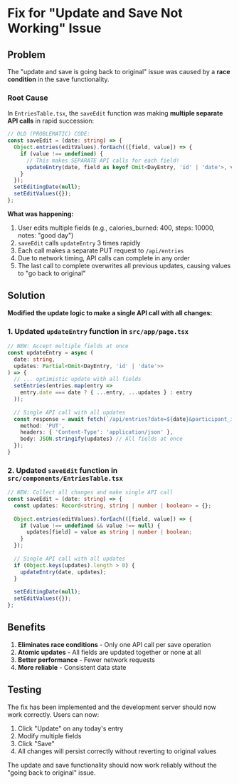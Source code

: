 # Fix for "Update and Save Not Working" Issue

## Problem
The "update and save is going back to original" issue was caused by a **race condition** in the save functionality.

### Root Cause
In `EntriesTable.tsx`, the `saveEdit` function was making **multiple separate API calls** in rapid succession:

```typescript
// OLD (PROBLEMATIC) CODE:
const saveEdit = (date: string) => {
  Object.entries(editValues).forEach(([field, value]) => {
    if (value !== undefined) {
      // This makes SEPARATE API calls for each field!
      updateEntry(date, field as keyof Omit<DayEntry, 'id' | 'date'>, value);
    }
  });
  setEditingDate(null);
  setEditValues({});
};
```

**What was happening:**
1. User edits multiple fields (e.g., calories_burned: 400, steps: 10000, notes: "good day")
2. `saveEdit` calls `updateEntry` 3 times rapidly
3. Each call makes a separate PUT request to `/api/entries`
4. Due to network timing, API calls can complete in any order
5. The last call to complete overwrites all previous updates, causing values to "go back to original"

## Solution
**Modified the update logic to make a single API call with all changes:**

### 1. Updated `updateEntry` function in `src/app/page.tsx`
```typescript
// NEW: Accept multiple fields at once
const updateEntry = async (
  date: string,
  updates: Partial<Omit<DayEntry, 'id' | 'date'>>
) => {
  // ... optimistic update with all fields
  setEntries(entries.map(entry => 
    entry.date === date ? { ...entry, ...updates } : entry
  ));
  
  // Single API call with all updates
  const response = await fetch(`/api/entries?date=${date}&participant_id=${currentParticipant.id}`, {
    method: 'PUT',
    headers: { 'Content-Type': 'application/json' },
    body: JSON.stringify(updates) // All fields at once
  });
}
```

### 2. Updated `saveEdit` function in `src/components/EntriesTable.tsx`
```typescript
// NEW: Collect all changes and make single API call
const saveEdit = (date: string) => {
  const updates: Record<string, string | number | boolean> = {};
  
  Object.entries(editValues).forEach(([field, value]) => {
    if (value !== undefined && value !== null) {
      updates[field] = value as string | number | boolean;
    }
  });
  
  // Single API call with all updates
  if (Object.keys(updates).length > 0) {
    updateEntry(date, updates);
  }
  
  setEditingDate(null);
  setEditValues({});
};
```

## Benefits
1. **Eliminates race conditions** - Only one API call per save operation
2. **Atomic updates** - All fields are updated together or none at all
3. **Better performance** - Fewer network requests
4. **More reliable** - Consistent data state

## Testing
The fix has been implemented and the development server should now work correctly. Users can now:
1. Click "Update" on any today's entry
2. Modify multiple fields
3. Click "Save" 
4. All changes will persist correctly without reverting to original values

The update and save functionality should now work reliably without the "going back to original" issue.